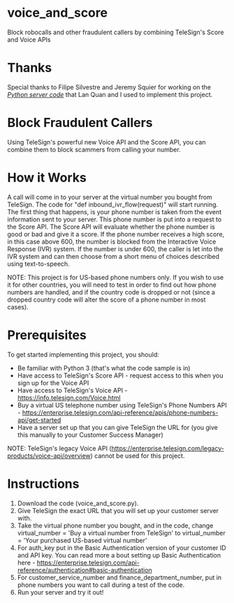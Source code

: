 # voice_and_score
Block robocalls and other fraudulent callers by combining TeleSign's Score and Voice APIs

# Thanks
Special thanks to Filipe Silvestre and Jeremy Squier for working on the *[Python server code](https://github.com/TeleSign/voice_server_demo)* that Lan Quan and I used to implement this project. 

# Block Fraudulent Callers
Using TeleSign's powerful new Voice API and the Score API, you can combine them to block scammers from calling your number. 

# How it Works
A call will come in to your server at the virtual number you bought from TeleSign. The code for "def inbound_ivr_flow(request)" will start running. The first thing that happens, is your phone number is taken from the event information sent to your server. This phone number is put into a request to the Score API. The Score API will evaluate whether the phone number is good or bad and give it a score. If the phone number receives a high score, in this case above 600, the number is blocked from the Interactive Voice Response (IVR) system. If the number is under 600, the caller is let into the IVR system and can then choose from a short menu of choices described using text-to-speech. 

NOTE: This project is for US-based phone numbers only. If you wish to use it for other countries, you will need to test in order to find out how phone numbers are handled, and if the country code is dropped or not (since a dropped country code will alter the score of a phone number in most cases).

# Prerequisites 
To get started implementing this project, you should:

* Be familiar with Python 3 (that's what the code sample is in)
* Have access to TeleSign's Score API - request access to this when you sign up for the Voice API 
* Have access to TeleSign's Voice API - https://info.telesign.com/Voice.html 
* Buy a virtual US telephone number using TeleSign's Phone Numbers API - https://enterprise.telesign.com/api-reference/apis/phone-numbers-api/get-started
* Have a server set up that you can give TeleSign the URL for (you give this manually to your Customer Success Manager) 

NOTE: TeleSign's legacy Voice API (https://enterprise.telesign.com/legacy-products/voice-api/overview) cannot be used for this project. 

# Instructions 

1. Download the code (voice_and_score.py).
2. Give TeleSign the exact URL that you will set up your customer server with.
3. Take the virtual phone number you bought, and in the code, change virtual_number = 'Buy a virtual number from TeleSign' to virtual_number = 'Your purchased US-based virtual number'
4. For auth_key put in the Basic Authentication version of your customer ID and API key. You can read more a bout setting up Basic Authentication here - https://enterprise.telesign.com/api-reference/authentication#basic-authentication
5. For customer_service_number and finance_department_number, put in phone numbers you want to call during a test of the code. 
6. Run your server and try it out! 

